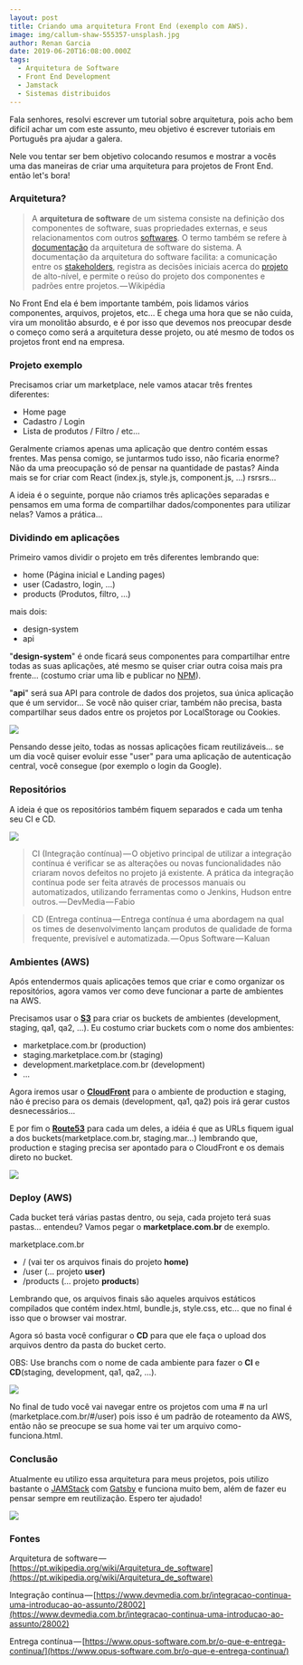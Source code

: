 ```yaml
---
layout: post
title: Criando uma arquitetura Front End (exemplo com AWS).
image: img/callum-shaw-555357-unsplash.jpg
author: Renan Garcia
date: 2019-06-20T16:08:00.000Z
tags:
  - Arquitetura de Software
  - Front End Development
  - Jamstack
  - Sistemas distribuidos
---
```


Fala senhores, resolvi escrever um tutorial sobre arquitetura, pois acho bem difícil achar um com este assunto, meu objetivo é escrever tutoriais em Português pra ajudar a galera.

Nele vou tentar ser bem objetivo colocando resumos e mostrar a vocês uma das maneiras de criar uma arquitetura para projetos de Front End. então let's bora!

### Arquitetura?

> A  **arquitetura de software**  de um sistema consiste na definição dos componentes de software, suas propriedades externas, e seus relacionamentos com outros  [softwares](https://pt.wikipedia.org/wiki/Software "Software"). O termo também se refere à  [documentação](https://pt.wikipedia.org/wiki/Documenta%C3%A7%C3%A3o "Documentação")  da arquitetura de software do sistema. A documentação da arquitetura do software facilita: a comunicação entre os  [stakeholders](https://pt.wikipedia.org/wiki/Stakeholder "Stakeholder"), registra as decisões iniciais acerca do  [projeto](https://pt.wikipedia.org/wiki/Projeto "Projeto")  de alto-nível, e permite o reúso do projeto dos componentes e padrões entre projetos. — Wikipédia

No Front End ela é bem importante também, pois lidamos vários componentes, arquivos, projetos, etc… E chega uma hora que se não cuida, vira um monolitão absurdo, e é por isso que devemos nos preocupar desde o começo como será a arquitetura desse projeto, ou até mesmo de todos os projetos front end na empresa.

### Projeto exemplo

Precisamos criar um marketplace, nele vamos atacar três frentes diferentes:

-   Home page
-   Cadastro / Login
-   Lista de produtos / Filtro / etc…

Geralmente criamos apenas uma aplicação que dentro contém essas frentes. Mas pensa comigo, se juntarmos tudo isso, não ficaria enorme? Não da uma preocupação só de pensar na quantidade de pastas? Ainda mais se for criar com React (index.js, style.js, component.js, …) rsrsrs…

A ideia é o seguinte, porque não criamos três aplicações separadas e pensamos em uma forma de compartilhar dados/componentes para utilizar nelas? Vamos a prática…

### Dividindo em aplicações

Primeiro vamos dividir o projeto em três diferentes lembrando que:

-   home (Página inicial e Landing pages)
-   user (Cadastro, login, …)
-   products (Produtos, filtro, …)

mais dois:

-   design-system
-   api

"**design-system**" é onde ficará seus componentes para compartilhar entre todas as suas aplicações, até mesmo se quiser criar outra coisa mais pra frente… (costumo criar uma lib e publicar no  [NPM](http://www.npmjs.com/)).

"**api**" será sua API para controle de dados dos projetos, sua única aplicação que é um servidor… Se você não quiser criar, também não precisa, basta compartilhar seus dados entre os projetos por LocalStorage ou Cookies.

![](https://cdn-images-1.medium.com/max/800/1*CzAF_a8EMyqrfmRL8YpNGg.png)

Pensando desse jeito, todas as nossas aplicações ficam reutilizáveis… se um dia você quiser evoluir esse "user" para uma aplicação de autenticação central, você consegue (por exemplo o login da Google).

### Repositórios

A ideia é que os repositórios também fiquem separados e cada um tenha seu CI e CD.

![](https://cdn-images-1.medium.com/max/800/1*jonBoe0DWNm11BCIfETP1g.png)

> CI (Integração contínua) — O objetivo principal de utilizar a integração contínua é verificar se as alterações ou novas funcionalidades não criaram novos defeitos no projeto já existente. A prática da integração contínua pode ser feita através de processos manuais ou automatizados, utilizando ferramentas como o Jenkins, Hudson entre outros. — DevMedia — Fabio

> CD (Entrega contínua — Entrega contínua é uma abordagem na qual os times de desenvolvimento lançam produtos de qualidade de forma frequente, previsível e automatizada. — Opus Software — Kaluan

### Ambientes (AWS)

Após entendermos quais aplicações temos que criar e como organizar os repositórios, agora vamos ver como deve funcionar a parte de ambientes na AWS.

Precisamos usar o  [**S3**](https://aws.amazon.com/pt/s3/)  para criar os buckets de ambientes (development, staging, qa1, qa2, …). Eu costumo criar buckets com o nome dos ambientes:

-   marketplace.com.br (production)
-   staging.marketplace.com.br (staging)
-   development.marketplace.com.br (development)
-   …

Agora iremos usar o  [**CloudFront**](https://aws.amazon.com/pt/cloudfront/)  para o ambiente de production e staging, não é preciso para os demais (development, qa1, qa2) pois irá gerar custos desnecessários…

E por fim o  [**Route53**](https://aws.amazon.com/pt/route53/)  para cada um deles, a idéia é que as URLs fiquem igual a dos buckets(marketplace.com.br, staging.mar…) lembrando que, production e staging precisa ser apontado para o CloudFront e os demais direto no bucket.

![](https://cdn-images-1.medium.com/max/800/1*9rMJcOvTftxWxiPaBljopQ.png)

### Deploy (AWS)

Cada bucket terá várias pastas dentro, ou seja, cada projeto terá suas pastas… entendeu? Vamos pegar o  **marketplace.com.br**  de exemplo.

marketplace.com.br

-   / (vai ter os arquivos finais do projeto  **home)**
-   /user (… projeto  **user)**
-   /products (… projeto  **products**)

Lembrando que, os arquivos finais são aqueles arquivos estáticos compilados que contém index.html, bundle.js, style.css, etc… que no final é isso que o browser vai mostrar.

Agora só basta você configurar o  **CD** para que ele faça o upload dos arquivos dentro da pasta do bucket certo.

OBS: Use branchs com o nome de cada ambiente para fazer o  **CI**  e  **CD**(staging, development, qa1, qa2, …).

![](https://cdn-images-1.medium.com/max/800/1*gR_jZi0ET-SzOy4hJQYArw.png)

No final de tudo você vai navegar entre os projetos com uma # na url (marketplace.com.br/#/user) pois isso é um padrão de roteamento da AWS, então não se preocupe se sua home vai ter um arquivo como-funciona.html.

### Conclusão

Atualmente eu utilizo essa arquitetura para meus projetos, pois utilizo bastante o  [JAMStack](https://jamstack.org/)  com  [Gatsby](https://www.gatsbyjs.org/)  e funciona muito bem, além de fazer eu pensar sempre em reutilização. Espero ter ajudado!

![](https://cdn-images-1.medium.com/max/800/1*0UcGA2lkdcZCfdey5JqAog.png)

### Fontes

Arquitetura de software — [https://pt.wikipedia.org/wiki/Arquitetura_de_software](https://pt.wikipedia.org/wiki/Arquitetura_de_software)

Integração contínua — [https://www.devmedia.com.br/integracao-continua-uma-introducao-ao-assunto/28002](https://www.devmedia.com.br/integracao-continua-uma-introducao-ao-assunto/28002)

Entrega contínua — [https://www.opus-software.com.br/o-que-e-entrega-continua/](https://www.opus-software.com.br/o-que-e-entrega-continua/)
